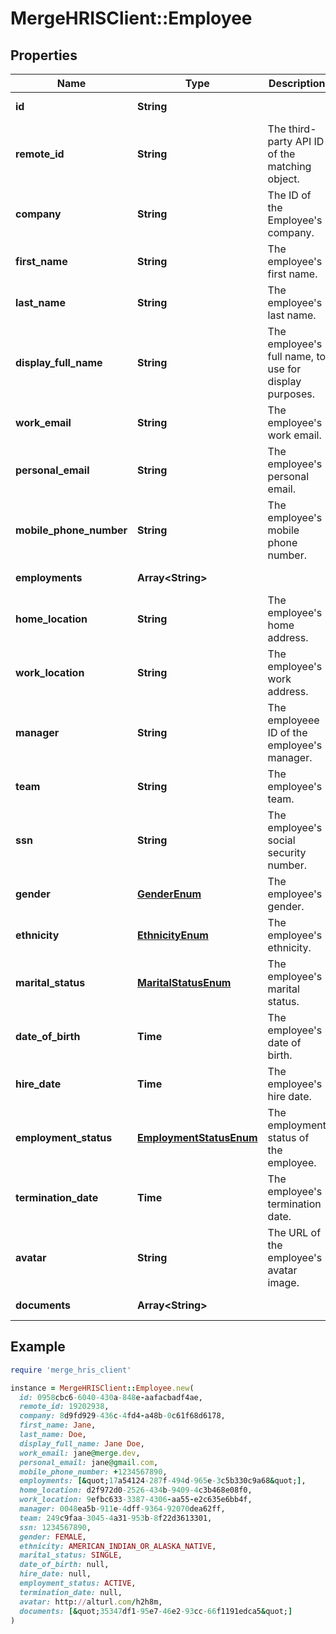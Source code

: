 # MergeHRISClient::Employee

## Properties

| Name | Type | Description | Notes |
| ---- | ---- | ----------- | ----- |
| **id** | **String** |  | [optional][readonly] |
| **remote_id** | **String** | The third-party API ID of the matching object. | [optional] |
| **company** | **String** | The ID of the Employee&#39;s company. | [optional] |
| **first_name** | **String** | The employee&#39;s first name. | [optional] |
| **last_name** | **String** | The employee&#39;s last name. | [optional] |
| **display_full_name** | **String** | The employee&#39;s full name, to use for display purposes. | [optional] |
| **work_email** | **String** | The employee&#39;s work email. | [optional] |
| **personal_email** | **String** | The employee&#39;s personal email. | [optional] |
| **mobile_phone_number** | **String** | The employee&#39;s mobile phone number. | [optional] |
| **employments** | **Array&lt;String&gt;** |  | [optional][readonly] |
| **home_location** | **String** | The employee&#39;s home address. | [optional] |
| **work_location** | **String** | The employee&#39;s work address. | [optional] |
| **manager** | **String** | The employeee ID of the employee&#39;s manager. | [optional] |
| **team** | **String** | The employee&#39;s team. | [optional] |
| **ssn** | **String** | The employee&#39;s social security number. | [optional] |
| **gender** | [**GenderEnum**](GenderEnum.md) | The employee&#39;s gender. | [optional] |
| **ethnicity** | [**EthnicityEnum**](EthnicityEnum.md) | The employee&#39;s ethnicity. | [optional] |
| **marital_status** | [**MaritalStatusEnum**](MaritalStatusEnum.md) | The employee&#39;s marital status. | [optional] |
| **date_of_birth** | **Time** | The employee&#39;s date of birth. | [optional] |
| **hire_date** | **Time** | The employee&#39;s hire date. | [optional] |
| **employment_status** | [**EmploymentStatusEnum**](EmploymentStatusEnum.md) | The employment status of the employee. | [optional] |
| **termination_date** | **Time** | The employee&#39;s termination date. | [optional] |
| **avatar** | **String** | The URL of the employee&#39;s avatar image. | [optional] |
| **documents** | **Array&lt;String&gt;** |  | [optional][readonly] |

## Example

```ruby
require 'merge_hris_client'

instance = MergeHRISClient::Employee.new(
  id: 0958cbc6-6040-430a-848e-aafacbadf4ae,
  remote_id: 19202938,
  company: 8d9fd929-436c-4fd4-a48b-0c61f68d6178,
  first_name: Jane,
  last_name: Doe,
  display_full_name: Jane Doe,
  work_email: jane@merge.dev,
  personal_email: jane@gmail.com,
  mobile_phone_number: +1234567890,
  employments: [&quot;17a54124-287f-494d-965e-3c5b330c9a68&quot;],
  home_location: d2f972d0-2526-434b-9409-4c3b468e08f0,
  work_location: 9efbc633-3387-4306-aa55-e2c635e6bb4f,
  manager: 0048ea5b-911e-4dff-9364-92070dea62ff,
  team: 249c9faa-3045-4a31-953b-8f22d3613301,
  ssn: 1234567890,
  gender: FEMALE,
  ethnicity: AMERICAN_INDIAN_OR_ALASKA_NATIVE,
  marital_status: SINGLE,
  date_of_birth: null,
  hire_date: null,
  employment_status: ACTIVE,
  termination_date: null,
  avatar: http://alturl.com/h2h8m,
  documents: [&quot;35347df1-95e7-46e2-93cc-66f1191edca5&quot;]
)
```

